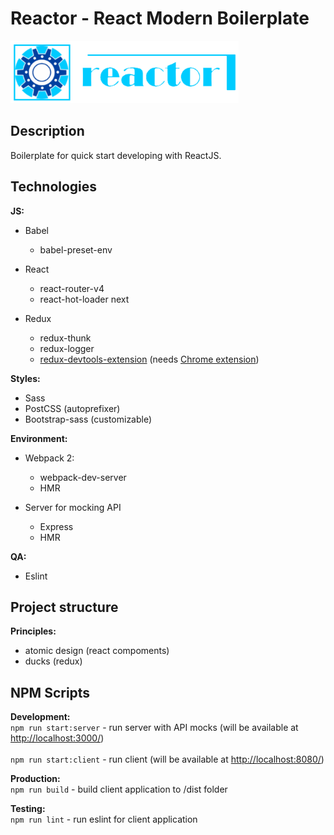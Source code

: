 Reactor - React Modern Boilerplate
==================================

<img src='./.README/reactor-logo.png' height='100' />

## Description
  Boilerplate for quick start developing with ReactJS. 

## Technologies

**JS:**
  - Babel
    - babel-preset-env
    
  - React
    - react-router-v4
    - react-hot-loader next

  - Redux
    - redux-thunk
    - redux-logger
    - [redux-devtools-extension](https://github.com/zalmoxisus/redux-devtools-extension) (needs [Chrome extension](https://chrome.google.com/webstore/detail/redux-devtools/lmhkpmbekcpmknklioeibfkpmmfibljd))


**Styles:**
  - Sass
  - PostCSS (autoprefixer)
  - Bootstrap-sass (customizable)


**Environment:**
- Webpack 2:
  - webpack-dev-server
  - HMR

- Server for mocking API 
  - Express
  - HMR


**QA:**
- Eslint

## Project structure
**Principles:**
- atomic design (react compoments)
- ducks (redux)

## NPM Scripts
**Development:**
<br />
```npm run start:server``` - run server with API mocks (will be available at [http://localhost:3000/](http://localhost:3000/))
<br /><br />
```npm run start:client``` - run client (will be available at [http://localhost:8080/](http://localhost:8080/))
<br />

**Production:**
<br />
```npm run build``` - build client application to /dist folder
<br />

**Testing:**
<br />
```npm run lint``` - run eslint for client application